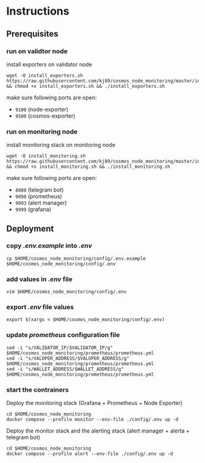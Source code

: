 # Instructions

## Prerequisites

### run on validtor node
install exporters on validator node
```
wget -O install_exporters.sh https://raw.githubusercontent.com/kj89/cosmos_node_monitoring/master/install_exporters.sh && chmod +x install_exporters.sh && ./install_exporters.sh
```
make sure following ports are open:
- `9100` (node-exporter)
- `9500` (cosmos-exporter)

### run on monitoring node
install monitoring stack on monitoring node
```
wget -O install_monitoring.sh https://raw.githubusercontent.com/kj89/cosmos_node_monitoring/master/install_monitoring.sh && chmod +x install_monitoring.sh && ./install_monitoring.sh
```
make sure following ports are open:
- `8080` (telegram bot)
- `9090` (prometheus)
- `9093` (alert manager)
- `9999` (grafana)

## Deployment

### copy _.env.example_ into _.env_
```
cp $HOME/cosmos_node_monitoring/config/.env.example $HOME/cosmos_node_monitoring/config/.env
```

### add values in _.env_ file
```
vim $HOME/cosmos_node_monitoring/config/.env
```

### export _.env_ file values
```
export $(xargs < $HOME/cosmos_node_monitoring/config/.env)
```

### update _prometheus_ configuration file
```
sed -i "s/VALIDATOR_IP/$VALIDATOR_IP/g" $HOME/cosmos_node_monitoring/prometheus/prometheus.yml
sed -i "s/VALOPER_ADDRESS/$VALOPER_ADDRESS/g" $HOME/cosmos_node_monitoring/prometheus/prometheus.yml
sed -i "s/WALLET_ADDRESS/$WALLET_ADDRESS/g" $HOME/cosmos_node_monitoring/prometheus/prometheus.yml
```

### start the contrainers
Deploy the monitoring stack (Grafana + Prometheus + Node Exporter)
```
cd $HOME/cosmos_node_monitoring
docker compose --profile monitor --env-file ./config/.env up -d
```

Deploy the monitor stack and the alerting stack (alert manager + alerta + telegram bot)
```
cd $HOME/cosmos_node_monitoring
docker compose --profile alert --env-file ./config/.env up -d
```
